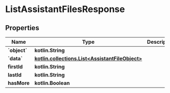 
# ListAssistantFilesResponse

## Properties
| Name | Type | Description | Notes |
| ------------ | ------------- | ------------- | ------------- |
| **&#x60;object&#x60;** | **kotlin.String** |  |  |
| **&#x60;data&#x60;** | [**kotlin.collections.List&lt;AssistantFileObject&gt;**](AssistantFileObject.md) |  |  |
| **firstId** | **kotlin.String** |  |  |
| **lastId** | **kotlin.String** |  |  |
| **hasMore** | **kotlin.Boolean** |  |  |



